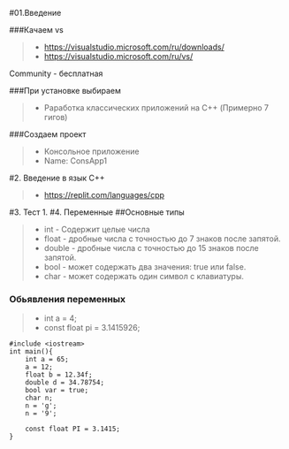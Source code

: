 #01.Введение

###Качаем vs
> * https://visualstudio.microsoft.com/ru/downloads/
> * https://visualstudio.microsoft.com/ru/vs/

Community - бесплатная

###При установке выбираем
> * Раработка классических приложений на C++ (Примерно 7 гигов)

###Создаем проект
> * Консольное приложение
> * Name: ConsApp1

#2. Введение в язык С++
> * https://replit.com/languages/cpp
 
#3. Тест 1.
#4. Переменные
##Основные типы
> * int - Содержит целые числа
> * float - дробные числа с точностью до 7 знаков после запятой.
> * double - дробные числа с точностью до 15 знаков после запятой.
> * bool - может содержать два значения: true или false.
> * char - может содержать  один символ с клавиатуры.
 

### Обьявления переменных
> *  int a = 4;
> *  const float pi = 3.1415926;

```
#include <iostream>
int main(){
    int a = 65;
    a = 12;
    float b = 12.34f;
    double d = 34.78754;
    bool var = true;
    char n;
    n = 'g';
    n = '9';
    
    const float PI = 3.1415;
}
```